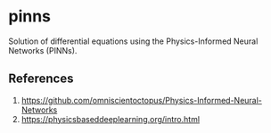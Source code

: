 # pinns

Solution of differential equations using the Physics-Informed Neural Networks (PINNs).

## References

1. https://github.com/omniscientoctopus/Physics-Informed-Neural-Networks
2. https://physicsbaseddeeplearning.org/intro.html